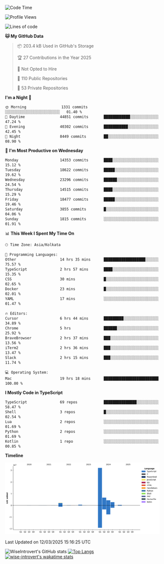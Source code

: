 <!--START_SECTION:waka-->
![Code Time](http://img.shields.io/badge/Code%20Time-2%2C256%20hrs%2023%20mins-blue)

![Profile Views](http://img.shields.io/badge/Profile%20Views-6-blue)

![Lines of code](https://img.shields.io/badge/From%20Hello%20World%20I%27ve%20Written-49.0%20million%20lines%20of%20code-blue)

**🐱 My GitHub Data** 

> 📦 203.4 kB Used in GitHub's Storage 
 > 
> 🏆 27 Contributions in the Year 2025
 > 
> 🚫 Not Opted to Hire
 > 
> 📜 110 Public Repositories 
 > 
> 🔑 53 Private Repositories 
 > 
**I'm a Night 🦉** 

```text
🌞 Morning                1331 commits        ░░░░░░░░░░░░░░░░░░░░░░░░░   01.40 % 
🌆 Daytime                44851 commits       ████████████░░░░░░░░░░░░░   47.24 % 
🌃 Evening                40302 commits       ███████████░░░░░░░░░░░░░░   42.45 % 
🌙 Night                  8449 commits        ██░░░░░░░░░░░░░░░░░░░░░░░   08.90 % 
```
📅 **I'm Most Productive on Wednesday** 

```text
Monday                   14353 commits       ████░░░░░░░░░░░░░░░░░░░░░   15.12 % 
Tuesday                  18622 commits       █████░░░░░░░░░░░░░░░░░░░░   19.62 % 
Wednesday                23296 commits       ██████░░░░░░░░░░░░░░░░░░░   24.54 % 
Thursday                 14515 commits       ████░░░░░░░░░░░░░░░░░░░░░   15.29 % 
Friday                   18477 commits       █████░░░░░░░░░░░░░░░░░░░░   19.46 % 
Saturday                 3855 commits        █░░░░░░░░░░░░░░░░░░░░░░░░   04.06 % 
Sunday                   1815 commits        ░░░░░░░░░░░░░░░░░░░░░░░░░   01.91 % 
```


📊 **This Week I Spent My Time On** 

```text
🕑︎ Time Zone: Asia/Kolkata

💬 Programming Languages: 
Other                    14 hrs 35 mins      ███████████████████░░░░░░   75.57 % 
TypeScript               2 hrs 57 mins       ████░░░░░░░░░░░░░░░░░░░░░   15.35 % 
CSS                      30 mins             █░░░░░░░░░░░░░░░░░░░░░░░░   02.65 % 
Docker                   23 mins             █░░░░░░░░░░░░░░░░░░░░░░░░   02.01 % 
YAML                     17 mins             ░░░░░░░░░░░░░░░░░░░░░░░░░   01.47 % 

🔥 Editors: 
Cursor                   6 hrs 44 mins       █████████░░░░░░░░░░░░░░░░   34.89 % 
Chrome                   5 hrs               ██████░░░░░░░░░░░░░░░░░░░   25.92 % 
BraveBrowser             2 hrs 37 mins       ███░░░░░░░░░░░░░░░░░░░░░░   13.56 % 
iTerm2                   2 hrs 36 mins       ███░░░░░░░░░░░░░░░░░░░░░░   13.47 % 
Slack                    2 hrs 15 mins       ███░░░░░░░░░░░░░░░░░░░░░░   11.74 % 

💻 Operating System: 
Mac                      19 hrs 18 mins      █████████████████████████   100.00 % 
```

**I Mostly Code in TypeScript** 

```text
TypeScript               69 repos            ███████████████░░░░░░░░░░   58.47 % 
Shell                    3 repos             █░░░░░░░░░░░░░░░░░░░░░░░░   02.54 % 
Lua                      2 repos             ░░░░░░░░░░░░░░░░░░░░░░░░░   01.69 % 
Python                   2 repos             ░░░░░░░░░░░░░░░░░░░░░░░░░   01.69 % 
Kotlin                   1 repo              ░░░░░░░░░░░░░░░░░░░░░░░░░   00.85 % 
```



**Timeline**

![Lines of Code chart](https://raw.githubusercontent.com/wise-introvert/wise-introvert/master/assets/bar_graph.png)


 Last Updated on 12/03/2025 15:16:25 UTC
<!--END_SECTION:waka-->

![WiseIntrovert's GitHub stats](https://github-readme-stats.vercel.app/api?username=wise-introvert&count_private=true&show_icons=true)
[![Top Langs](https://github-readme-stats.vercel.app/api/top-langs/?username=wise-introvert&langs_count=10)](https://github.com/anuraghazra/github-readme-stats)
[![wise-introvert's wakatime stats](https://github-readme-stats.vercel.app/api/wakatime?username=wiseintrovert)](https://github.com/anuraghazra/github-readme-stats)
